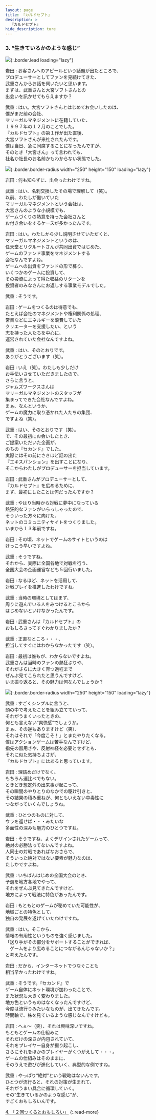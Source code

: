 ```yaml
---
layout: page
title: 『カルドセプト』
description: >
  『カルドセプト』
hide_description: ture
---
```


### 3. “生きているかのような感じ”

![](/interviews/jp/3ds/acbj/vol1/img/mainvisual3.jpg){:.border.lead loading="lazy"}

岩田
: お客さんへのアピールという話題が出たところで、<br>プロデューサーとしてファンを見続けてきた、<br>武重さんからお話を伺いたいと思います。<br>まずは、武重さんと大宮ソフトさんとの<br>出会いを訊かせてもらえますか？

武重
: はい。大宮ソフトさんとはじめてお会いしたのは、<br>僕がまだ前の会社、<br>マリーガルマネジメントに在籍していた、<br>１９９７年の１２月のことでした。<br>『カルドセプト』の第１作が出た直後、<br>大宮ソフトさんが来社されたんです。<br>僕は当日、急に同席することになったんですが、<br>そのとき「大宮さん」って言われても、<br>社名か社長のお名前かもわからない状態でした。

![](/interviews/jp/3ds/acbj/vol1/img/photo8.jpg){:.border.border-radius width="250" height="150"  loading="lazy"}

岩田
: 何も知らずに、出会ったわけですね。

武重
: はい、名刺交換したその場で理解して（笑）。<br>以前、わたしが働いていた<br>マリーガルマネジメントという会社は、<br>大宮さんのような小規模でも、<br>ゲームづくりの熱意を持った会社さんと<br>お付き合いをするケースが多かったんです。

岩田
: はい。わたしから少し説明させていただくと、<br>マリーガルマネジメントというのは、<br>任天堂とリクルートさんが共同出資ではじめた、<br>ゲームのファンド事業をマネジメントする<br>会社なんですよね。<br>ゲームへの出資をファンドの形で募り、<br>いくつかのゲームに投資して、<br>その投資によって得た収益のリターンを<br>投資者のみなさんにお返しする事業モデルでした。

武重
: そうです。

岩田
: ゲームをつくるのは得意でも、<br>たとえば会社のマネジメントや権利関係の処理、<br>営業などにエネルギーを浪費していた<br>クリエーターを支援したい、という<br>志を持った人たちを中心に、<br>運営されていた会社なんですよね。

武重
: はい、そのとおりです。<br>ありがとうございます（笑）。

岩田
: いえ（笑）。わたしも少しだけ<br>お手伝いさせていただきましたので。<br>さらに言うと、<br>ジャムズワークスさんは<br>マリーガルマネジメントのスタッフが<br>集まってできた会社なんですよね。<br>まぁ、なんというか、<br>ゲームの魔力に取り憑かれた人たちの集団、<br>ですよね（笑）。

武重
: はい、そのとおりです（笑）。<br>で、その最初にお会いしたとき、<br>ご提案いただいた企画が、<br>のちの『セカンド』でした。<br>実際にはその前にさきほど話の出た<br>『エキスパンション』を出すことになり、<br>そこからわたしがプロデューサーを担当しています。

岩田
: 武重さんがプロデューサーとして、<br>『カルドセプト』を広めるために、<br>まず、最初にしたことは何だったんですか？

武重
: やはり当時から対戦に夢中になっている<br>熱狂的なファンがいらっしゃったので、<br>そういった方々に向けた、<br>ネットのコミュニティサイトをつくりました。<br>いまから１３年前ですね。

岩田
: その頃、ネットでゲームのサイトというのは<br>けっこう早いですよね。

武重
: そうですね。<br>それから、実際に全国各地で対戦を行う、<br>全国大会の企画運営なども５回行いました。

岩田
: なるほど、ネットを活用して、<br>対戦プレイを推進したわけですね。

武重
: 当時の環境としてはまず、<br>周りに遊んでいる人をみつけるところから<br>はじめないといけなかったんです。

岩田
: 武重さんは『カルドセプト』の<br>おもしろさってすぐわかりましたか？

武重
: 正直なところ・・・、<br>担当してすぐにはわからなかったです（笑）。

岩田
: 最初は誰もが、わからないですよね。<br>武重さんは当時のファンの熱狂ぶりや、<br>それがさらに大きく育つ過程まで<br>ぜんぶ見てこられたと思うんですけど、<br>いま振り返ると、その魅力は何なんでしょうか？

![](/interviews/jp/3ds/acbj/vol1/img/photo9.jpg){:.border.border-radius width="250" height="150"  loading="lazy"}

武重
: すごくシンプルに言うと、<br>頭の中で考えたことを組み立てていって、<br>それがうまくいったときの、<br>何とも言えない“爽快感”でしょうか。<br>まぁ、その逆もありますけど（笑）、<br>それはそれで「今度こそ！」とまたやりたくなる。<br>僕はアクションゲームは苦手なんですけど、<br>指先の器用さや、反射神経を必要とせずとも、<br>それに似た気持ちよさが、<br>『カルドセプト』にはあると思っています。

岩田
: 理詰めだけでなく、<br>もちろん運比べでもない。<br>ときどき想定外の出来事が起こって、<br>その瞬間のやりとりのなかでの駆け引きと、<br>その結果の積み重ねが、何ともいえない中毒性に<br>つながっていくんでしょうね。

武重
: ひとつのものに対して、<br>ウラを返せば・・・みたいな<br>多面性の深みも魅力のひとつですね。

岩田
: そうですね、よくデザインされたゲームって、<br>絶対の必勝法ってないんですよね。<br>人同士の対戦であればなおさらで、<br>そういった絶対ではない要素が魅力なのは、<br>たしかですよね。

武重
: いちばんはじめの全国大会のとき、<br>予選を地方各地でやって、<br>それをぜんぶ見てきたんですけど、<br>地方によって戦法に特色があったんです。

岩田
: もともとのゲームが秘めていた可能性が、<br>地域ごとの特色として、<br>独自の発展を遂げていたわけですね。

武重
: はい。そこから、<br>情報の有用性というものを強く感じました。<br>「送り手がその部分をサポートすることができれば、<br>　ゲームをより広めることにつながるんじゃないか？」<br>と考えたんです。

岩田
: だから、インターネットでつなぐことも<br>相当早かったわけですね。

武重
: そうです。『セカンド』で<br>ゲーム自体にネット環境が加わったことで、<br>また状況も大きく変わりました。<br>地方色というものはなくなったんですけど、<br>今度は流行りみたいなものが、出てきたんです。<br>時間軸で、株を見ているような感じなんですけども。

岩田
: へぇ～（笑）、それは興味深いですね。<br>もともとゲームの仕組みに<br>それだけの深さが内包されていて、<br>それをプレイヤー自身が掘り起こし、<br>さらにそれをほかのプレイヤーがくつがえして・・・。<br>ゲームの仕組みはそのままに、<br>そのうえで遊びが進化していく、典型的な例ですね。

武重
: やっぱり“絶対”という戦略はないんです。<br>ひとつが流行ると、それの対策が生まれて、<br>それがうまい具合に循環していく。<br>その“生きているかのような感じ”が、<br>すごくおもしろいんです。


[4. 「２回つくるとおもしろい」](4.md)
{:.read-more}
